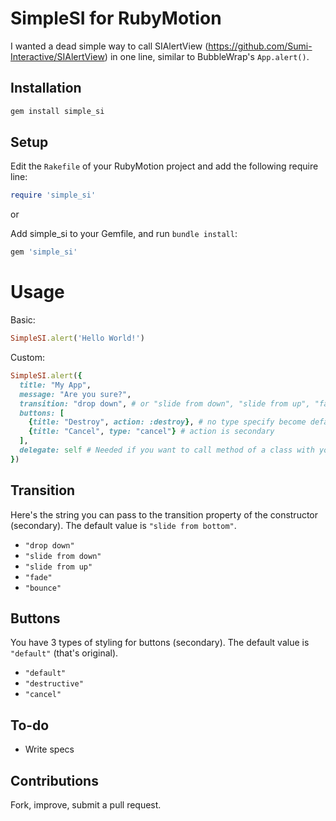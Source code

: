 SimpleSI for RubyMotion
====================

I wanted a dead simple way to call SIAlertView (https://github.com/Sumi-Interactive/SIAlertView) in one line, similar to BubbleWrap's `App.alert()`.


## Installation

```ruby
gem install simple_si
```

## Setup

Edit the `Rakefile` of your RubyMotion project and add the following require line:

```ruby
require 'simple_si'
```
or

Add simple_si to your Gemfile, and run `bundle install`:
```ruby
gem 'simple_si'
```

Usage
==========

Basic:

```ruby
SimpleSI.alert('Hello World!')
```

Custom:
```ruby
SimpleSI.alert({
  title: "My App",
  message: "Are you sure?",
  transition: "drop down", # or "slide from down", "slide from up", "fade" or "bounce"
  buttons: [
    {title: "Destroy", action: :destroy}, # no type specify become default styling
    {title: "Cancel", type: "cancel"} # action is secondary
  ],
  delegate: self # Needed if you want to call method of a class with your button
})
```

## Transition

Here's the string you can pass to the transition property of the constructor (secondary). The default value is `"slide from bottom"`.

* `"drop down"`
* `"slide from down"`
* `"slide from up"`
* `"fade"`
* `"bounce"`

## Buttons

You have 3 types of styling for buttons (secondary). The default value is `"default"` (that's original).

* `"default"`
* `"destructive"`
* `"cancel"`

## To-do

* Write specs

## Contributions

Fork, improve, submit a pull request.
